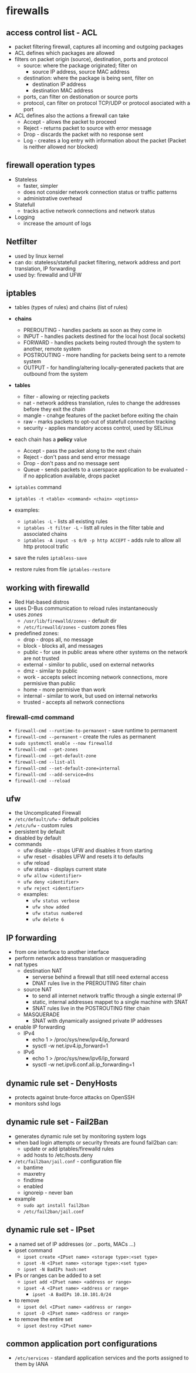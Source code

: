 # firewalls

## access control list - ACL
- packet filtering firewall, captures all incoming and outgoing packages
- ACL defines which packages are allowed
- filters on packet origin (source), destination, ports and protocol
  - source: where the package originated; filter on
    - source IP address, source MAC address
  - destination: where the package is being sent, filter on
    - destination IP address
    - destination MAC address
  - ports, can filter on destionation or source ports
  - protocol, can filter on protocol TCP/UDP or protocol asociated with a port
- ACL defines also the actions a firewall can take
  - Accept - allows the packet to proceed
  - Reject - returns packet to source with error message
  - Drop - discards the packet with no response sent
  - Log - creates a log entry with information about the packet (Packet is neither allowed nor blocked)

## firewall operation types
- Stateless
  - faster, simpler
  - does not consider network connection status or traffic patterns
  - administrative overhead
- Statefull
  - tracks active network connections and network status
- Logging
  - increase the amount of logs
  
## Netfilter
- used by linux kernel
- can do: stateless/statefull packet filtering, network address and port translation, IP forwarding
- used by: firewalld and UFW

## iptables
- tables (types of rules) and chains (list of rules)
- **chains** 
  - PREROUTING - handles packets as soon as they come in
  - INPUT - handles packets destined for the local host (local sockets)
  - FORWARD - handles packets being routed through the system to another, remote system 
  - POSTROUTING - more handling for packets being sent to a remote system
  - OUTPUT - for handling/altering locally-generated packets that are outbound from the system
- **tables**
  - filter - allowing or rejecting packets
  - nat - network address translation, rules to change the addresses before they exit the chain
  - mangle - cnahge features of the packet before exiting the chain
  - raw - marks packets to opt-out of statefull connection tracking
  - security - applies mandatory access control, used by SELinux
- each chain has a **policy** value
  - Accept - pass the packet along to the next chain
  - Reject  - don't pass and send error message
  - Drop - don't pass and no message sent
  - Queue - sends packets to a userspace application to be evaluated - if no application available, drops packet

- `iptables` command
- `iptables -t <table> <command> <chain> <options>`
- examples:
  - `iptables -L` - lists all existing rules
  - `iptables -t filter -L` - listt all rules in the filter table and associated chains
  - `iptables -A input -s 0/0 -p http ACCEPT` - adds rule to allow all http protocol trafic
- save the rules `iptabless-save` 
- restore rules from file `iptables-restore`

## working with firewalld
- Red Hat-based distros
- uses D-Bus communication to reload rules instantaneously
- uses *zones*
  - `/usr/lib/firewalld/zones` - default dir
  - `/etc/firewalld/zones` - custom zones files
- predefined zones:
  - drop - drops all, no message
  - block - blocks all, and messages
  - public - for use in public areas where other systems on the network are not trusted
  - external - similor to public, used on external networks
  - dmz - similar to public
  - work - accepts select incoming network connections, more permisive than public
  - home - more permisive than work
  - internal - similar to work, but used on internal networks
  - trusted - accepts all network connections

### firewall-cmd command
- `firewall-cmd --runtime-to-permanent` - save runtime to permanent
- `firewall-cmd --permanent` - create the rules as permanent
- `sudo systemctl enable --now firewalld`
- `firewall-cmd --get-zones`
- `firewall-cmd --get-default-zone`
- `firewall-cmd --list-all`
- `firewall-cmd --set-default-zone=internal`
- `firewall-cmd --add-service=dns`
- `firewall-cmd --reload`


## ufw
- the Uncomplicated Firewall
- `/etc/default/ufw` - default policies
- `/etc/ufw` - custom rules
- persistent by default
- disabled by default
- commands
  - ufw disable - stops UFW and disables it from starting
  - ufw reset  - disables UFW and resets it to defaults
  - ufw reload 
  - ufw status - displays current state
  - `ufw allow <identifier>`
  - `ufw deny <identifier>`
  - `ufw reject <identifier>`
  - examples:
    - `ufw status verbose`
    - `ufw show added`
    - `ufw status numbered`
    - `ufw delete 6`

## IP forwarding
- from one interface to another interface
- perform network address translation or masquerading
- nat types
  - destination NAT
    - serverse behind a firewall that still need external access
    - DNAT rules live in the PREROUTING filter chain
  - source NAT
    - to send all internet network traffic through a single external IP
    - static, internal addresses mappet to a single machine with SNAT
    - SNAT rules live in the POSTROUTING filter chain
  - MASQUERADE
    - SNAT with dynamically assigned private IP addresses
- enable IP forwarding
  - IPv4
    - echo 1 > /proc/sys/new/ipv4/ip_forward
    - sysctl -w net.ipv4.ip_forward=1
  - IPv6
    - echo 1 > /proc/sys/new/ipv6/ip_forward
    - sysctl -w net.ipv6.conf.all.ip_forwarding=1

## dynamic rule set - DenyHosts
- protects against brute-force attacks on OpenSSH
- monitors sshd logs

## dynamic rule set - Fail2Ban
- generates dynamic rule set by monitoring system logs
- when bad login attempts or security threats are found fail2ban can:
  - update or add iptables/firewalld rules
  - add hosts to /etc/hosts.deny
- `/etc/fail2ban/jail.conf` - configuration file
  - bantime
  - maxretry
  - findtime
  - enabled
  - ignoreip - never ban
- example
  - `sudo apt install fail2ban`
  - `/etc/fail2ban/jail.conf`
  
## dynamic rule set - IPset
- a named set of IP addresses (or .. ports, MACs ...)
- ipset command
  - `ipset create <IPset name> <storage type>:<set type>`
  - `ipset -N <IPset name> <storage type>:<set type>`
  - `ipset -N BadIPs hash:net`
- IPs or ranges can be added to a set
  - `ipset add <IPset name> <address or range>`
  - `ipset -A <IPset name> <address or range>`
    - `ipset -A BadIPs 10.10.101.0/24`
- to remove
  - `ipset del <IPset name> <address or range>`
  - `ipset -D <IPset name> <address or range>`
- to remove the entire set
  - `ipset destroy <IPset name>`

## common application port configurations
- `/etc/services` - standard application services and the ports assigned to them by IANA
